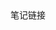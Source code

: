 <html>
 <meta charset="utf-8">
    <body>
     <div style="color:#00FF00" align=center>
        <a herf="http://60.205.188.244:8888">笔记链接</a>
     </div>
    </body>
</html>

